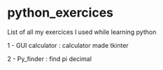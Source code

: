 # python_exercices
List of all my exercices I used while learning python

1 - GUI calculator : calculator made tkinter

2 - Py_finder : find pi decimal
